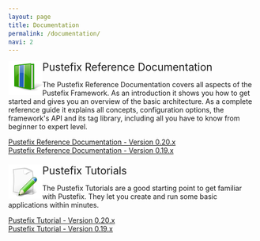```yaml
---
layout: page 
title: Documentation
permalink: /documentation/
navi: 2
---
```

<div id="content">
  <div>
    <div>
      <img src="/img/icon_reference.png" align="left"/>
      <div style="font-size:150%;">Pustefix Reference Documentation</div>
      <p>
        The Pustefix Reference Documentation covers all aspects of the Pustefix Framework.
        As an introduction it shows you how to get started and gives you an overview of the basic architecture.
        As a complete reference guide it explains all concepts, configuration options, the framework's API and its
        tag library, including all you have to know from beginner to expert level.
      </p>
      <div>
        <a href="">Pustefix Reference Documentation - Version 0.20.x</a>
      </div>
      <div>
        <a href="">Pustefix Reference Documentation - Version 0.19.x</a>
      </div>
    </div>
    <div style="padding-top: 20px;">
      <img src="/img/icon_tutorials.png" align="left"/>
      <div style="font-size:150%;">Pustefix Tutorials</div>
      <p>
        The Pustefix Tutorials are a good starting point to get familiar with Pustefix. They let you create
        and run some basic applications within minutes.
      </p>
      <div>
        <a href="">Pustefix Tutorial - Version 0.20.x</a>
      </div>
      <div>
        <a href="">Pustefix Tutorial - Version 0.19.x</a>
      </div>
    </div>
  </div>
</div>
